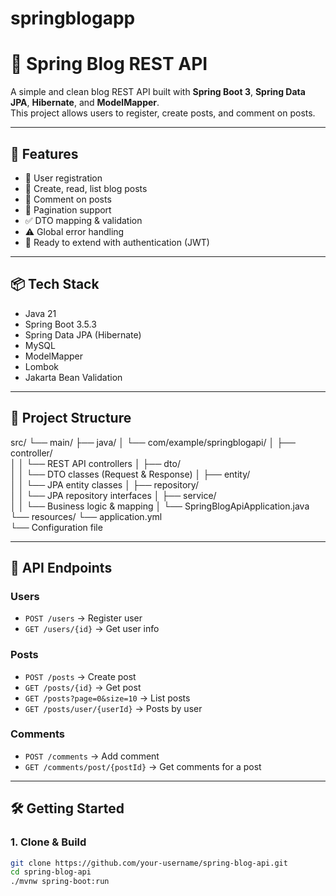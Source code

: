 ﻿# springblogapp
# 📝 Spring Blog REST API

A simple and clean blog REST API built with **Spring Boot 3**, **Spring Data JPA**, **Hibernate**, and **ModelMapper**.  
This project allows users to register, create posts, and comment on posts.

---

## 🚀 Features

- 🧍 User registration
- 📰 Create, read, list blog posts
- 💬 Comment on posts
- 🔄 Pagination support
- ✅ DTO mapping & validation
- ⚠️ Global error handling
- 🧪 Ready to extend with authentication (JWT)

---

## 📦 Tech Stack

- Java 21
- Spring Boot 3.5.3
- Spring Data JPA (Hibernate)
- MySQL
- ModelMapper
- Lombok
- Jakarta Bean Validation

---

## 📁 Project Structure
src/
└── main/
    ├── java/
    │   └── com/example/springblogapi/
    │       ├── controller/       
    │       │   └── REST API controllers
    │       ├── dto/              
    │       │   └── DTO classes (Request & Response)
    │       ├── entity/           
    │       │   └── JPA entity classes
    │       ├── repository/       
    │       │   └── JPA repository interfaces
    │       ├── service/          
    │       │   └── Business logic & mapping
    │       └── SpringBlogApiApplication.java
    └── resources/
        └── application.yml       
            └── Configuration file


---

## 🔧 API Endpoints 

### Users
- `POST /users` → Register user  
- `GET /users/{id}` → Get user info  

### Posts
- `POST /posts` → Create post  
- `GET /posts/{id}` → Get post  
- `GET /posts?page=0&size=10` → List posts  
- `GET /posts/user/{userId}` → Posts by user  

### Comments
- `POST /comments` → Add comment  
- `GET /comments/post/{postId}` → Get comments for a post  

---

## 🛠 Getting Started

### 1. Clone & Build

```bash
git clone https://github.com/your-username/spring-blog-api.git
cd spring-blog-api
./mvnw spring-boot:run
